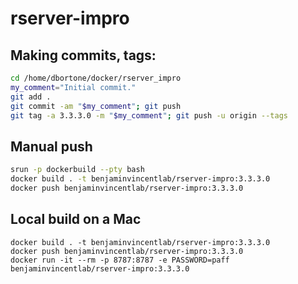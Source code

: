 # rserver-impro


## Making commits, tags:
```bash  
cd /home/dbortone/docker/rserver_impro
my_comment="Initial commit."
git add .
git commit -am "$my_comment"; git push
git tag -a 3.3.3.0 -m "$my_comment"; git push -u origin --tags
```

## Manual push
```bash
srun -p dockerbuild --pty bash
docker build . -t benjaminvincentlab/rserver-impro:3.3.3.0
docker push benjaminvincentlab/rserver-impro:3.3.3.0
```

## Local build on a Mac
```terminal
docker build . -t benjaminvincentlab/rserver-impro:3.3.3.0
docker push benjaminvincentlab/rserver-impro:3.3.3.0
docker run -it --rm -p 8787:8787 -e PASSWORD=paff benjaminvincentlab/rserver-impro:3.3.3.0
```
